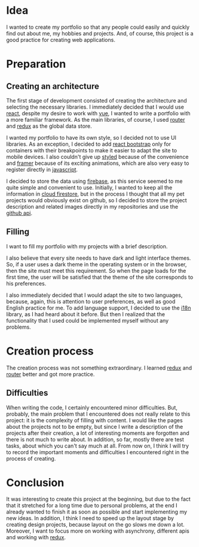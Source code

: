 # Idea

I wanted to create my portfolio so that any people could easily and quickly find out about me, my hobbies and projects. And, of course, this project is a good practice for creating web applications.

# Preparation

## Creating an architecture

The first stage of development consisted of creating the architecture and selecting the necessary libraries. I immediately decided that I would use [react](), despite my desire to work with [vue](), I wanted to write a portfolio with a more familiar framework. As the main libraries, of course, I used [router]() and [redux]() as the global data store.

I wanted my portfolio to have its own style, so I decided not to use UI libraries. As an exception, I decided to add [react bootstrap]() only for containers with their breakpoints to make it easier to adapt the site to mobile devices. I also couldn't give up [styled]() because of the convenience and [framer]() because of its exciting animations, which are also very easy to register directly in [javascript]().

I decided to store the data using [firebase](), as this service seemed to me quite simple and convenient to use. Initially, I wanted to keep all the information in [cloud firestore](), but in the process I thought that all my pet projects would obviously exist on github, so I decided to store the project description and related images directly in my repositories and use the [github api]().

## Filling

I want to fill my portfolio with my projects with a brief description.

I also believe that every site needs to have dark and light interface themes. So, if a user uses a dark theme in the operating system or in the browser, then the site must meet this requirement. So when the page loads for the first time, the user will be satisfied that the theme of the site corresponds to his preferences.

I also immediately decided that I would adapt the site to two languages, because, again, this is attention to user preferences, as well as good English practice for me. To add language support, I decided to use the [i18n]() library, as I had heard about it before. But then I realized that the functionality that I used could be implemented myself without any problems.

# Creation process

The creation process was not something extraordinary. I learned [redux]() and [router]() better and got more practice.

## Difficulties

When writing the code, I certainly encountered minor difficulties. But, probably, the main problem that I encountered does not really relate to this project: it is the complexity of filling with content. I would like the pages about the projects not to be empty, but since I write a description of the projects after their creation, a lot of interesting moments are forgotten and there is not much to write about. In addition, so far, mostly there are test tasks, about which you can't say much at all. From now on, I think I will try to record the important moments and difficulties I encountered right in the process of creating.

# Conclusion

It was interesting to create this project at the beginning, but due to the fact that it stretched for a long time due to personal problems, at the end I already wanted to finish it as soon as possible and start implementing my new ideas. In addition, I think I need to speed up the layout stage by creating design projects, because layout on the go slows me down a lot. Moreover, I want to focus more on working with asynchrony, different apis and working with [redux]().
